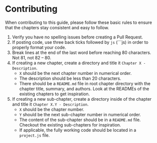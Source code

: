 # Contributing

When contributing to this guide, please follow these basic rules to ensure that
the chapters stay consistent and easy to follow.

1. Verify you have no spelling issues before creating a Pull Request.
2. If posting code, use three back ticks followed by `js` (\`\`\`js) in order
to properly format your code.
3. Break lines at the end of the last word before reaching 80 characters. Not
81, not 82 – 80.
4. If creating a new chapter, create a directory and title it
	`Chapter X - Description`.
	- `X` should be the next chapter number in numerical order.
	- The description should be less than 20 characters.
	- There should be a `README.md` file in root chapter directory with the
	chapter title, summary, and authors. Look at the READMEs of the existing
	chapters to get inspiration.
5. If creating a new sub-chapter, create a directory inside of the chapter and
	title it `Chapter X.Y - Description`.
	- `X` should be the chapter number.
	- `Y` should be the next sub-chapter number in numerical order.
	- The content of the sub-chapter should be in a `README.md` file. Checkout the
	existing sub-chapters for inspiration.
	- If applicable, the fully working code should be located in a `project.js`
	file.

